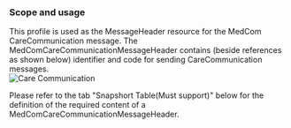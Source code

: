 ### Scope and usage 
This profile is used as the MessageHeader resource for the MedCom CareCommunication message. The MedComCareCommunicationMessageHeader contains (beside references as shown below) identifier and code for sending CareCommunication messages.  
<img alt="Care Communication" src="./carecommunication/CareCommunicationHeaderHeader.png" style="float:none; display:block; margin-left:auto; margin-right:auto;" />

Please refer to the tab "Snapshort Table(Must support)" below for the definition of the required content of a MedComCareCommunicationMessageHeader.

